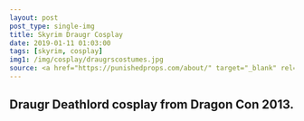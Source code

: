 ```yaml
---
layout: post
post_type: single-img
title: Skyrim Draugr Cosplay
date: 2019-01-11 01:03:00
tags: [skyrim, cosplay]
img1: /img/cosplay/draugrscostumes.jpg
source: <a href="https://punishedprops.com/about/" target="_blank" rel="nofollow">Punished Props</a>
---
```

## Draugr Deathlord cosplay from Dragon Con 2013.
